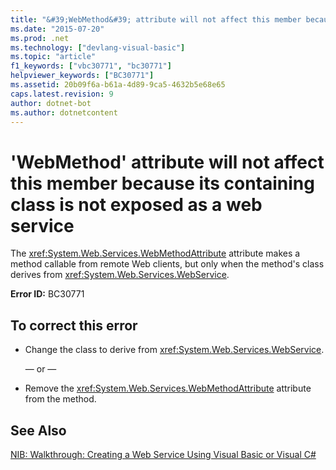 ```yaml
---
title: "&#39;WebMethod&#39; attribute will not affect this member because its containing class is not exposed as a web service"
ms.date: "2015-07-20"
ms.prod: .net
ms.technology: ["devlang-visual-basic"]
ms.topic: "article"
f1_keywords: ["vbc30771", "bc30771"]
helpviewer_keywords: ["BC30771"]
ms.assetid: 20b09f6a-b61a-4d89-9ca5-4632b5e68e65
caps.latest.revision: 9
author: dotnet-bot
ms.author: dotnetcontent
---
```

# &#39;WebMethod&#39; attribute will not affect this member because its containing class is not exposed as a web service
The <xref:System.Web.Services.WebMethodAttribute> attribute makes a method callable from remote Web clients, but only when the method's class derives from <xref:System.Web.Services.WebService>.  
  
 **Error ID:** BC30771  
  
## To correct this error  
  
-   Change the class to derive from <xref:System.Web.Services.WebService>.  
  
     — or —  
  
-   Remove the <xref:System.Web.Services.WebMethodAttribute> attribute from the method.  
  
## See Also  
 [NIB: Walkthrough: Creating a Web Service Using Visual Basic or Visual C#](http://msdn.microsoft.com/en-us/295f4c3f-9540-4bd1-b1cc-3e9cb9675cc7)
